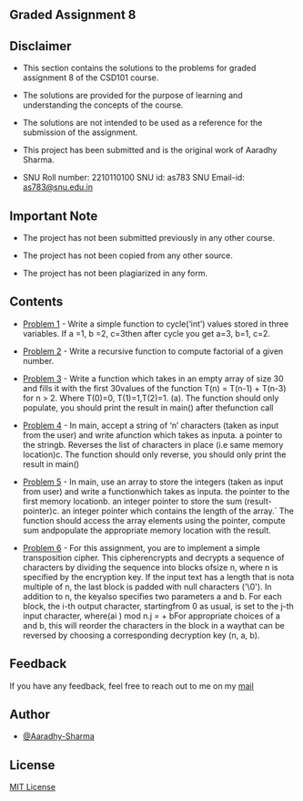 ## Graded Assignment 8

## Disclaimer

- This section contains the solutions to the problems for graded assignment 8 of the CSD101 course.

- The solutions are provided for the purpose of learning and understanding the concepts of the course.

- The solutions are not intended to be used as a reference for the submission of the assignment.

- This project has been submitted and is the original work of Aaradhy Sharma.

- SNU Roll number: 2210110100
  SNU id: as783
  SNU Email-id: as783@snu.edu.in

## Important Note

- The project has not been submitted previously in any other course.

- The project has not been copied from any other source.

- The project has not been plagiarized in any form.


## Contents

- [Problem 1](#p1.c) - Write a simple function to cycle(‘int’) values stored in three variables. If a =1, b =2, c=3then after cycle you get a=3, b=1, c=2.

- [Problem 2](#p2.c) - Write a recursive function to compute factorial of a given number.

- [Problem 3](#p3.c) - Write a function which takes in an empty array of size 30 and fills it with the first 30values of the function T(n) = T(n-1) + T(n-3) for n > 2. Where T(0)=0, T(1)=1,T(2)=1. (a). The function should only populate, you should print the result in main() after thefunction call

- [Problem 4](#p4.c) - In main, accept a string of ‘n’ characters (taken as input from the user) and write afunction which takes as inputa. a pointer to the stringb. Reverses the list of characters in place (i.e same memory location)c. The function should only reverse, you should only print the result in main()

- [Problem 5](#p5.c) - In main, use an array to store the integers (taken as input from user) and write a functionwhich takes as inputa. the pointer to the first memory locationb. an integer pointer to store the sum (result-pointer)c. an integer pointer which contains the length of the array.` The function should access the array elements using the pointer, compute sum andpopulate the appropriate memory location with the result.

- [Problem 6](#p6.c) - For this assignment, you are to implement a simple transposition cipher. This cipherencrypts and decrypts a sequence of characters by dividing the sequence into blocks ofsize n, where n is specified by the encryption key. If the input text has a length that is nota multiple of n, the last block is padded with null characters ('\0'). In addition to n, the keyalso specifies two parameters a and b. For each block, the i-th output character, startingfrom 0 as usual, is set to the j-th input character, where(ai ) mod n.j = + bFor appropriate choices of a and b, this will reorder the characters in the block in a waythat can be reversed by choosing a corresponding decryption key (n, a, b).


## Feedback
If you have any feedback, feel free to reach out to me on my [mail](mailto:as783@snu.edu.in)

## Author
- [@Aaradhy-Sharma](https://github.com/Aaradhy-Sharma)

## License
[MIT License](LICENSE)